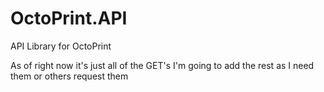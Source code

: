 # OctoPrint.API
API Library for OctoPrint


As of right now it's just all of the GET's
I'm going to add the rest as I need them or others request them
